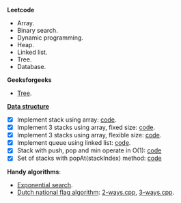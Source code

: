 **Leetcode**
- Array.
- Binary search.
- Dynamic programming.
- Heap.
- Linked list.
- Tree.
- Database.

**Geeksforgeeks**
- [Tree](https://github.com/nhannguyen95/interview-preparation/tree/master/geeksforgeeks/tree).

**[Data structure](https://github.com/nhannguyen95/interview-preparation/tree/master/data-structure-implementation)**
- [x] Implement stack using array: [code](https://github.com/nhannguyen95/interview-preparation/blob/master/data-structure-implementation/stack-using-array.cpp).
- [x] Implement 3 stacks using array, fixed size: [code](https://github.com/nhannguyen95/interview-preparation/blob/master/data-structure-implementation/fixed-multistack-using-array.cpp).
- [x] Implement 3 stacks using array, flexible size: [code](https://github.com/nhannguyen95/interview-preparation/blob/master/data-structure-implementation/flexible-multistack-using-array.cpp).
- [x] Implement queue using linked list: [code](https://github.com/nhannguyen95/interview-preparation/blob/master/data-structure-implementation/queue-using-linked-list.cpp).
- [x] Stack with push, pop and min operate in O(1): [code](https://github.com/nhannguyen95/interview-preparation/blob/master/data-structure-implementation/stack-min-o1.cpp)
- [x] Set of stacks with popAt(stackIndex) method: [code](https://github.com/nhannguyen95/interview-preparation/blob/master/data-structure-implementation/set-of-stacks-with-popat.cpp)

**Handy algorithms**:
- [Exponential search](https://en.wikipedia.org/wiki/Exponential_search).
- [Dutch national flag algorithm](http://users.monash.edu/~lloyd/tildeAlgDS/Sort/Flag/): [2-ways.cpp](https://github.com/nhannguyen95/interview-preparation/blob/master/handy-algorithms/dnf-2-ways.cpp), [3-ways.cpp](https://github.com/nhannguyen95/interview-preparation/tree/master/handy-algorithms).
